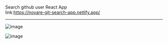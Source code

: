 Search github user React App 
<br>
link:https://novare-git-search-app.netlify.app/
<hr>

![image](https://user-images.githubusercontent.com/79454375/162076687-ebd0feda-3913-4fa5-baf4-1de174c607ba.png)

![image](https://user-images.githubusercontent.com/79454375/162076771-affce7c8-7320-4a89-bc09-95a5313f32d0.png)
